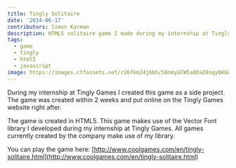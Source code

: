```yaml
---
title: Tingly Solitaire
date: '2014-06-17'
contributors: Simon Karman
description: HTML5 solitaire game I made during my internship at Tingly Games
tags:
  - game
  - tingly
  - html5
  - javascript
image: https://images.ctfassets.net/r26fkm24j6bh/58nmyGCW5aQOaI8oqy6KGW/37755e8e6f300fab5acb7b8cdde2761b/html5_game_tinglysolitaire.png
---
```


During my internship at Tingly Games I created this game as a side project. The game was created within 2 weeks and put online on the Tingly Games website right after.

The game is created in HTML5. This game makes use of the Vector Font library I developed during my internship at Tingly Games. All games currently created by the company make use of my library.

You can play the game here:
[http://www.coolgames.com/en/tingly-solitaire.html](http://www.coolgames.com/en/tingly-solitaire.html)